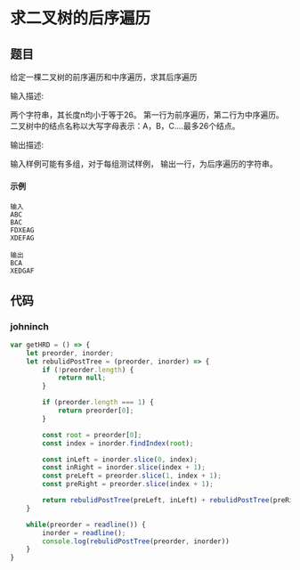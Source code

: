 # 求二叉树的后序遍历

## 题目
给定一棵二叉树的前序遍历和中序遍历，求其后序遍历

输入描述:

两个字符串，其长度n均小于等于26。 第一行为前序遍历，第二行为中序遍历。 二叉树中的结点名称以大写字母表示：A，B，C....最多26个结点。

输出描述:

输入样例可能有多组，对于每组测试样例， 输出一行，为后序遍历的字符串。

#### 示例
```
输入
ABC
BAC
FDXEAG
XDEFAG

输出
BCA
XEDGAF
```

## 代码

### johninch
```js
var getHRD = () => {
    let preorder, inorder;
    let rebulidPostTree = (preorder, inorder) => {
        if (!preorder.length) {
            return null;
        }

        if (preorder.length === 1) {
            return preorder[0];
        }

        const root = preorder[0];
        const index = inorder.findIndex(root);

        const inLeft = inorder.slice(0, index);
        const inRight = inorder.slice(index + 1);
        const preLeft = preorder.slice(1, index + 1);
        const preRight = preorder.slice(index + 1);

        return rebulidPostTree(preLeft, inLeft) + rebulidPostTree(preRight, inRight) + root;
    }

    while(preorder = readline()) {
        inorder = readline();
        console.log(rebulidPostTree(preorder, inorder))
    }
}
```


